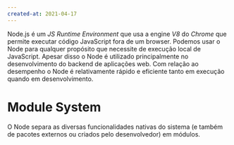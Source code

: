 ```yaml
---
created-at: 2021-04-17
---
```

Node.js é um *JS Runtime Environment* que usa a engine *V8* do *Chrome* que permite executar código JavaScript fora de um browser.
Podemos usar o Node para qualquer propósito que necessite de execução local de JavaScript. Apesar disso o Node é utilizado principalmente no desenvolvimento do backend de aplicações web. Com relação ao desempenho o Node é relativamente rápido e eficiente tanto em execução quando em desenvolvimento.

# Module System
O Node separa as diversas funcionalidades nativas do sistema (e também de pacotes externos ou criados pelo desenvolvedor) em módulos.